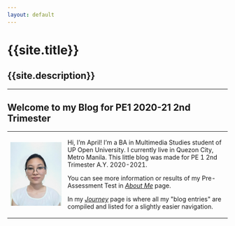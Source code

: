 ```yaml
---
layout: default
---
```

# {{site.title}}
{{site.description}}
---

***
## Welcome to my Blog for PE1 2020-21 2nd Trimester

<table style="max-width: 800px">
  <tr>
    <td><img src="assets/img/white background w glasses_compressed--cropped-resized.png" alt="Profile Picture: Image of a girl in a ponytail, wearing pointy-rimmed eyeglasses" max-width="200"></td>
    <td>
      <p>Hi, I’m April! I’m a BA in Multimedia Studies student of UP Open University. I currently live in Quezon City, Metro Manila. This little blog was made for PE 1 2nd Trimester A.Y. 2020-2021.</p>
      <p>You can see more information or results of my Pre-Assessment Test in <a href="about.md"><i>About Me</i></a> page.</p>
      <p>In my <a href="journey.md"><i>Journey</i></a> page is where all my "blog entries" are compiled and listed for a slightly easier navigation.</p>
    </td>
  </tr>
</table>
